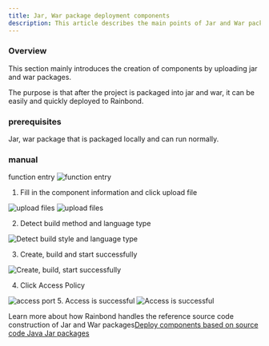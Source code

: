 ```yaml
---
title: Jar, War package deployment components
description: This article describes the main points of Jar and War package deployment components, which are suitable for developers and operation and maintenance personnel.
---
```


### Overview

This section mainly introduces the creation of components by uploading jar and war packages.

The purpose is that after the project is packaged into jar and war, it can be easily and quickly deployed to Rainbond.

### prerequisites

Jar, war package that is packaged locally and can run normally.

### manual

function entry
<img src="https://grstatic.oss-cn-shanghai.aliyuncs.com/docs/5.8/docs/use-manual/component-create/package-support/Pasted%20Graphic.png" title="function entry" />

1. Fill in the component information and click upload file
<img src="https://grstatic.oss-cn-shanghai.aliyuncs.com/docs/5.8/docs/use-manual/component-create/package-support/Pasted%20Graphic%201.png" title="upload files" />
<img src="https://grstatic.oss-cn-shanghai.aliyuncs.com/docs/5.8/docs/use-manual/component-create/package-support/Pasted%20Graphic%202.png" title="upload files" />

2. Detect build method and language type
<img src="https://grstatic.oss-cn-shanghai.aliyuncs.com/docs/5.8/docs/use-manual/component-create/package-support/Pasted%20Graphic%203.png" title="Detect build style and language type" />

3. Create, build and start successfully
<img src="https://grstatic.oss-cn-shanghai.aliyuncs.com/docs/5.8/docs/use-manual/component-create/package-support/Pasted%20Graphic%204.png" title="Create, build, start successfully" />

4. Click Access Policy
<img src="https://grstatic.oss-cn-shanghai.aliyuncs.com/docs/5.8/docs/use-manual/component-create/package-support/Pasted%20Graphic%205.png" title="access port" />
5. Access is successful
<img src="https://grstatic.oss-cn-shanghai.aliyuncs.com/docs/5.8/docs/use-manual/component-create/package-support/Pasted%20Graphic%206.png" title="Access is successful" />


Learn more about how Rainbond handles the reference source code construction of Jar and War packages[Deploy components based on source code Java Jar packages](/use-manual/component-create/language-support/java/java-jar.md)